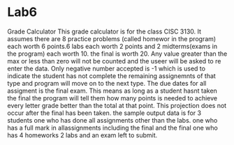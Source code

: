 # Lab6
Grade Calculator
This grade calculator is for the class CISC 3130. It assumes there are 8 practice problems (called homewor in the program) each worth 6 points.6 labs each worth 2 points and 2 midterms(exams in the program) each worth 10. the final is worth 20. Any value greater than the max or less than zero will not be counted and the useer will be asked to re enter the data. Only negative number accepted is -1 which is used to indicate the student has not complete the remaining assignemnts of that type and program will move on to the next type. The due dates for all assigment is the final exam. This means as long as a student hasnt taken the final the program will tell them how many points is needed to achieve every letter grade better than the total at that point. This projection does not occur after the final has been taken.
the sample output data is for 3 students one who has done all assignments other than the labs. one who has a full mark in allassignments including the final and the final one who has 4 homeworks 2 labs and an exam left to submit. 
